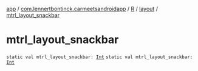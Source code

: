 [app](../../../index.md) / [com.lennertbontinck.carmeetsandroidapp](../../index.md) / [R](../index.md) / [layout](index.md) / [mtrl_layout_snackbar](./mtrl_layout_snackbar.md)

# mtrl_layout_snackbar

`static val mtrl_layout_snackbar: `[`Int`](https://kotlinlang.org/api/latest/jvm/stdlib/kotlin/-int/index.html)
`static val mtrl_layout_snackbar: `[`Int`](https://kotlinlang.org/api/latest/jvm/stdlib/kotlin/-int/index.html)
